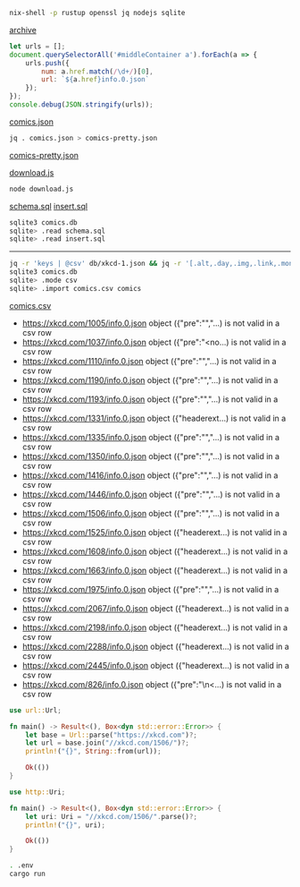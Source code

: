 ```sh
nix-shell -p rustup openssl jq nodejs sqlite
```

[archive](https://xkcd.com/archive/)
```js
let urls = [];
document.querySelectorAll('#middleContainer a').forEach(a => {
    urls.push({
		num: a.href.match(/\d+/)[0],
		url: `${a.href}info.0.json`
    });
});
console.debug(JSON.stringify(urls));
```
[comics.json](comics.json)

```sh
jq . comics.json > comics-pretty.json
```
[comics-pretty.json](comics-pretty.json)

[download.js](download.js)
```sh
node download.js
```

[schema.sql](schema.sql)
[insert.sql](insert.sql)
```sh
sqlite3 comics.db
sqlite> .read schema.sql
sqlite> .read insert.sql
```

---

```sh
jq -r 'keys | @csv' db/xkcd-1.json && jq -r '[.alt,.day,.img,.link,.month,.news,.num,.safe_title,.title,.transcript,.year] | @csv' db/xkcd-*.json > comics.csv
sqlite3 comics.db
sqlite> .mode csv
sqlite> .import comics.csv comics
```
[comics.csv](comics.csv)

* https://xkcd.com/1005/info.0.json object ({"pre":"","...) is not valid in a csv row
* https://xkcd.com/1037/info.0.json object ({"pre":"<no...) is not valid in a csv row
* https://xkcd.com/1110/info.0.json object ({"pre":"","...) is not valid in a csv row
* https://xkcd.com/1190/info.0.json object ({"pre":"","...) is not valid in a csv row
* https://xkcd.com/1193/info.0.json object ({"pre":"","...) is not valid in a csv row
* https://xkcd.com/1331/info.0.json object ({"headerext...) is not valid in a csv row
* https://xkcd.com/1335/info.0.json object ({"pre":"","...) is not valid in a csv row
* https://xkcd.com/1350/info.0.json object ({"pre":"","...) is not valid in a csv row
* https://xkcd.com/1416/info.0.json object ({"pre":"","...) is not valid in a csv row
* https://xkcd.com/1446/info.0.json object ({"pre":"","...) is not valid in a csv row
* https://xkcd.com/1506/info.0.json object ({"pre":"","...) is not valid in a csv row
* https://xkcd.com/1525/info.0.json object ({"headerext...) is not valid in a csv row
* https://xkcd.com/1608/info.0.json object ({"headerext...) is not valid in a csv row
* https://xkcd.com/1663/info.0.json object ({"headerext...) is not valid in a csv row
* https://xkcd.com/1975/info.0.json object ({"pre":"","...) is not valid in a csv row
* https://xkcd.com/2067/info.0.json object ({"headerext...) is not valid in a csv row
* https://xkcd.com/2198/info.0.json object ({"headerext...) is not valid in a csv row
* https://xkcd.com/2288/info.0.json object ({"headerext...) is not valid in a csv row
* https://xkcd.com/2445/info.0.json object ({"headerext...) is not valid in a csv row
* https://xkcd.com/826/info.0.json object ({"pre":"\n<...) is not valid in a csv row

```rust
use url::Url;

fn main() -> Result<(), Box<dyn std::error::Error>> {
    let base = Url::parse("https://xkcd.com")?;
    let url = base.join("//xkcd.com/1506/")?;
    println!("{}", String::from(url));

    Ok(())
}
```

```rust
use http::Uri;

fn main() -> Result<(), Box<dyn std::error::Error>> {
    let uri: Uri = "//xkcd.com/1506/".parse()?;
    println!("{}", uri);

    Ok(())
}
```

```sh
. .env
cargo run
```
